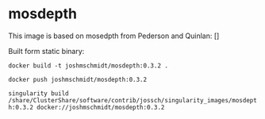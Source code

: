 # mosdepth

This image is based on mosedpth from Pederson and Quinlan: []

Built form static binary:

`docker build -t joshmschmidt/mosdepth:0.3.2 .`

`docker push joshmschmidt/mosdepth:0.3.2`

`singularity build /share/ClusterShare/software/contrib/jossch/singularity_images/mosdepth:0.3.2 docker://joshmschmidt/mosdepth:0.3.2`

